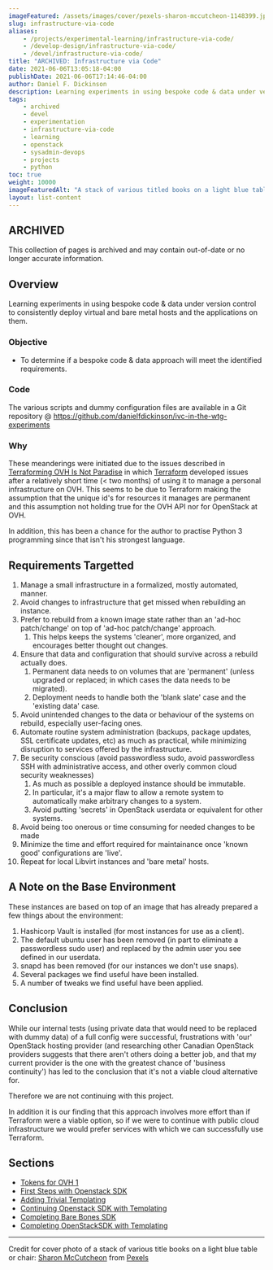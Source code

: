 ```yaml
---
imageFeatured: /assets/images/cover/pexels-sharon-mccutcheon-1148399.jpg
slug: infrastructure-via-code
aliases:
    - /projects/experimental-learning/infrastructure-via-code/
    - /develop-design/infrastructure-via-code/
    - /devel/infrastructure-via-code/
title: "ARCHIVED: Infrastructure via Code"
date: 2021-06-06T13:05:18-04:00
publishDate: 2021-06-06T17:14:46-04:00
author: Daniel F. Dickinson
description: Learning experiments in using bespoke code & data under version control to consistently deploy virtual and bare metal hosts and the applications on them.
tags:
    - archived
    - devel
    - experimentation
    - infrastructure-via-code
    - learning
    - openstack
    - sysadmin-devops
    - projects
    - python
toc: true
weight: 10000
imageFeaturedAlt: "A stack of various titled books on a light blue table or chair"
layout: list-content
---
```


## ARCHIVED

This collection of pages is archived and may contain out-of-date or no longer accurate information.

## Overview

Learning experiments in using bespoke code & data under version control to consistently deploy virtual and bare metal hosts and the applications on them.

### Objective

* To determine if a bespoke code & data approach will meet the identified requirements.

### Code

The various scripts and dummy configuration files are available in a Git repository @ <https://github.com/danielfdickinson/ivc-in-the-wtg-experiments>

### Why

These meanderings were initiated due to the issues described in [Terraforming OVH Is Not Paradise](/blog/terraforming-with-ovh-is-not-paradise/) in which [Terraform](https://www.terraform.io) developed issues after a relatively short time (\< two months) of using it to manage a personal infrastructure on OVH. This seems to be due to Terraform making the assumption that the unique id's for resources it manages are permanent and this assumption not holding true for the OVH API nor for OpenStack at OVH.

In addition, this has been a chance for the author to practise Python 3 programming since that isn't his strongest language.

## Requirements Targetted

1. Manage a small infrastructure in a formalized, mostly automated, manner.
2. Avoid changes to infrastructure that get missed when rebuilding an instance.
3. Prefer to rebuild from a known image state rather than an 'ad-hoc patch/change' on top of 'ad-hoc patch/change' approach.
   1. This helps keeps the systems 'cleaner', more organized, and encourages better thought out changes.
4. Ensure that data and configuration that should survive across a rebuild actually does.
   1. Permanent data needs to on volumes that are 'permanent' (unless upgraded or replaced; in which cases the data needs to be migrated).
   2. Deployment needs to handle both the 'blank slate' case and the 'existing data' case.
5. Avoid unintended changes to the data or behaviour of the systems on rebuild, especially user-facing ones.
6. Automate routine system administration (backups, package updates, SSL certificate updates, etc) as much as practical, while minimizing disruption to services offered by the infrastructure.
7. Be security conscious (avoid passwordless sudo, avoid passwordless SSH with administrative access, and other overly common cloud security weaknesses)
   1. As much as possible a deployed instance should be immutable.
   2. In particular, it's a major flaw to allow a remote system to automatically make arbitrary changes to a system.
   3. Avoid putting 'secrets' in OpenStack userdata or equivalent for other systems.
8. Avoid being too onerous or time consuming for needed changes to be made
9. Minimize the time and effort required for maintainance once 'known good' configurations are 'live'.
10. Repeat for local Libvirt instances and 'bare metal' hosts.

## A Note on the Base Environment

These instances are based on top of an image that has already prepared a few things about the environment:

1. Hashicorp Vault is installed (for most instances for use as a client).
2. The default ubuntu user has been removed (in part to eliminate a passwordless sudo user) and replaced by the admin user you see defined in our userdata.
3. snapd has been removed (for our instances we don't use snaps).
4. Several packages we find useful have been installed.
5. A number of tweaks we find useful have been applied.

## Conclusion

While our internal tests (using private data that would need to be replaced with dummy data) of a full config were successful, frustrations with 'our' OpenStack hosting provider (and researching other Canadian OpenStack providers suggests that there aren't others doing a better job, and that my current provider is the one with the greatest chance of 'business continuity') has led to the conclusion that it's not a viable cloud alternative for.

Therefore we are not continuing with this project.

In addition it is our finding that this approach involves more effort than if Terraform were a viable option, so if we were to continue with public cloud infrastructure we would prefer services with which we can successfully use Terraform.

## Sections

* [Tokens for OVH 1](2021-06-06-tokens-for-ovh-v1)
* [First Steps with Openstack SDK](2021-06-06-first-steps-with-openstacksdk)
* [Adding Trivial Templating](2021-06-09-adding-trivial-templating)
* [Continuing Openstack SDK with Templating](continuing-openstacksdk-with-templating)
* [Completing Bare Bones SDK](completing-bare-bones-openstacksdk)
* [Completing OpenStackSDK with Templating](2021-06-15-completing-openstacksdk-with-templating)

----

Credit for cover photo of a stack of various title books on a light blue table or chair: [Sharon McCutcheon](https://www.pexels.com/@mccutcheon?utm_content=attributionCopyText) from [Pexels](https://www.pexels.com/photo/selective-focus-photo-of-pile-of-assorted-title-books-1148399/?utm_content=attributionCopyText)
